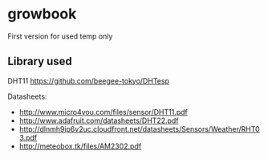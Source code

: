 # growbook
First version for used temp only


## Library used
DHT11 https://github.com/beegee-tokyo/DHTesp
  
  Datasheets:
  - http://www.micro4you.com/files/sensor/DHT11.pdf
  - http://www.adafruit.com/datasheets/DHT22.pdf
  - http://dlnmh9ip6v2uc.cloudfront.net/datasheets/Sensors/Weather/RHT03.pdf
  - http://meteobox.tk/files/AM2302.pdf